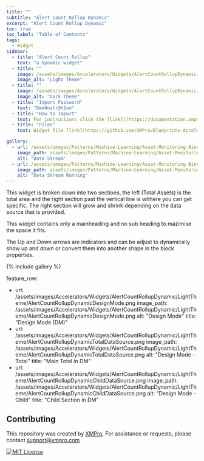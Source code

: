 ```yaml
---
title: ""
subtitle: "Alert Count Rollup Dynamic"
excerpt: "Alert Count Rollup Dynamic"
toc: true
toc_label: "Table of Contents"
tags:
  - Widget
sidebar:
  - title: "Alert Count Rollup"
    text: "a Dynamic widget"
  - title: ""
    image: /assets/images/Accelerators/Widgets/AlertCountRollupDynamic/LightTheme/AlertCountRollupDynamicPublishedMode.png
    image_alt: "Light Theme"
  - title: ""
    image: /assets/images/Accelerators/Widgets/AlertCountRollupDynamic/DarkTheme/AlertCountRollupDynamicPublishedMode.png
    image_alt: "Dark Theme"
  - title: "Import Password"
    text: "Dem0nstr@t1on"
  - title: "How to Import"
    text: For instructions click the [link]([https://documentation.xmpro.com/how-tos/import-export-and-clone#importing](https://documentation.xmpro.com/how-tos/apps/manage-widgets#importing-widgets) "Click Here")
  - title: "Files"
    text: Widget File [link](https://github.com/XMPro/Blueprints-Accelerators-Patterns/blob/master/Accelerators/Widgets/Alert%20Count%20Rollup%20-%20Dynamic.xwid "Click Here")

gallery:
  - url: /assets/images/Patterns/Machine-Learning/Asset-Monitoring-Binary-Classification/DataStream_01.png
    image_path: assets/images/Patterns/Machine-Learning/Asset-Monitoring-Binary-Classification/DataStream_01.png
    alt: "Data Stream"
  - url: /assets/images/Patterns/Machine-Learning/Asset-Monitoring-Binary-Classification/DataStream_Running_01.png
    image_path: assets/images/Patterns/Machine-Learning/Asset-Monitoring-Binary-Classification/DataStream_Running_01.png
    alt: "Data Stream Running"
---
```


This widget is broken down into two sections, the left (Total Assets) is the total area and the right section past the vertical line is whhere you can get specific.  The right section will grow and shrink depending on the data source that is provided.

This widget contains only a mainheading and no sub heading to mazimise the space it fits.

The Up and Down arrows are indicators and can be adjust to dynamically show up and down or convert them into another shape in the block properties.

{% include gallery %}

feature_row:
  - url: /assets/images/Accelerators/Widgets/AlertCountRollupDynamic/LightTheme/AlertCountRollupDynamicDesignMode.png
    image_path: /assets/images/Accelerators/Widgets/AlertCountRollupDynamic/LightTheme/AlertCountRollupDynamicDesignMode.png
    alt: "Design Mode"
    title: "Design Mode (DM)"
  - url: /assets/images/Accelerators/Widgets/AlertCountRollupDynamic/LightTheme/AlertCountRollupDynamicTotalDataSource.png
    image_path: /assets/images/Accelerators/Widgets/AlertCountRollupDynamic/LightTheme/AlertCountRollupDynamicTotalDataSource.png
    alt: "Design Mode - Total"
    title: "Main Total in DM"
  - url: /assets/images/Accelerators/Widgets/AlertCountRollupDynamic/LightTheme/AlertCountRollupDynamicChildDataSource.png
    image_path: /assets/images/Accelerators/Widgets/AlertCountRollupDynamic/LightTheme/AlertCountRollupDynamicChildDataSource.png
    alt: "Design Mode - Child"
    title: "Child Section in DM"

## Contributing
This repository was created by <a href="https://xmpro.com/">XMPro</a>. 
For assistance or requests, please contact <a href="mailto:support@xmpro.com">support@xmpro.com</a>

[![MIT License](https://img.shields.io/badge/License-MIT-green.svg)](https://choosealicense.com/licenses/mit/)
